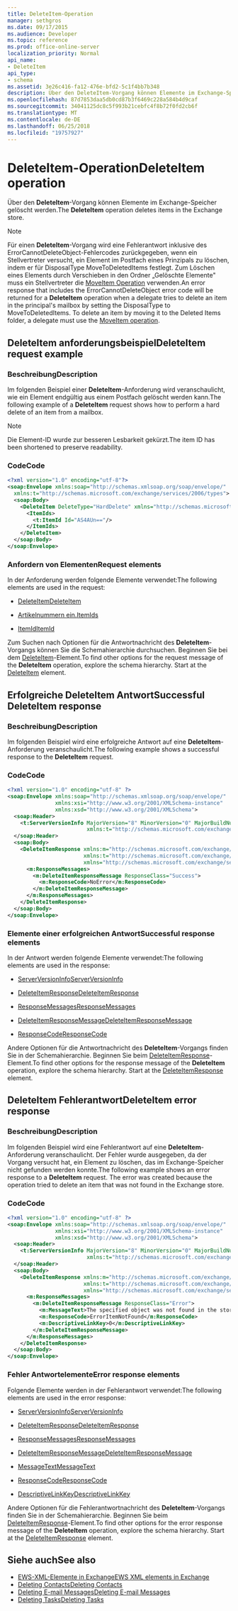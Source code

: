 ```yaml
---
title: DeleteItem-Operation
manager: sethgros
ms.date: 09/17/2015
ms.audience: Developer
ms.topic: reference
ms.prod: office-online-server
localization_priority: Normal
api_name:
- DeleteItem
api_type:
- schema
ms.assetid: 3e26c416-fa12-476e-bfd2-5c1f4bb7b348
description: Über den DeleteItem-Vorgang können Elemente im Exchange-Speicher gelöscht werden.
ms.openlocfilehash: 87d7853daa5db0cd87b3f6469c228a584b4d9caf
ms.sourcegitcommit: 34041125dc8c5f993b21cebfc4f8b72f0fd2cb6f
ms.translationtype: MT
ms.contentlocale: de-DE
ms.lasthandoff: 06/25/2018
ms.locfileid: "19757927"
---
```

# <a name="deleteitem-operation"></a><span data-ttu-id="a2663-103">DeleteItem-Operation</span><span class="sxs-lookup"><span data-stu-id="a2663-103">DeleteItem operation</span></span>

<span data-ttu-id="a2663-104">Über den **DeleteItem**-Vorgang können Elemente im Exchange-Speicher gelöscht werden.</span><span class="sxs-lookup"><span data-stu-id="a2663-104">The **DeleteItem** operation deletes items in the Exchange store.</span></span> 
  
> [!NOTE]
> <span data-ttu-id="a2663-p101">Für einen **DeleteItem**-Vorgang wird eine Fehlerantwort inklusive des ErrorCannotDeleteObject-Fehlercodes zurückgegeben, wenn ein Stellvertreter versucht, ein Element im Postfach eines Prinzipals zu löschen, indem er für DisposalType MoveToDeletedItems festlegt. Zum Löschen eines Elements durch Verschieben in den Ordner „Gelöschte Elemente" muss ein Stellvertreter die [MoveItem Operation](moveitem-operation.md) verwenden.</span><span class="sxs-lookup"><span data-stu-id="a2663-p101">An error response that includes the ErrorCannotDeleteObject error code will be returned for a **DeleteItem** operation when a delegate tries to delete an item in the principal's mailbox by setting the DisposalType to MoveToDeletedItems. To delete an item by moving it to the Deleted Items folder, a delegate must use the [MoveItem operation](moveitem-operation.md).</span></span> 
  
## <a name="deleteitem-request-example"></a><span data-ttu-id="a2663-107">DeleteItem anforderungsbeispiel</span><span class="sxs-lookup"><span data-stu-id="a2663-107">DeleteItem request example</span></span>

### <a name="description"></a><span data-ttu-id="a2663-108">Beschreibung</span><span class="sxs-lookup"><span data-stu-id="a2663-108">Description</span></span>

<span data-ttu-id="a2663-109">Im folgenden Beispiel einer **DeleteItem**-Anforderung wird veranschaulicht, wie ein Element endgültig aus einem Postfach gelöscht werden kann.</span><span class="sxs-lookup"><span data-stu-id="a2663-109">The following example of a **DeleteItem** request shows how to perform a hard delete of an item from a mailbox.</span></span> 
  
> [!NOTE]
> <span data-ttu-id="a2663-110">Die Element-ID wurde zur besseren Lesbarkeit gekürzt.</span><span class="sxs-lookup"><span data-stu-id="a2663-110">The item ID has been shortened to preserve readability.</span></span> 
  
### <a name="code"></a><span data-ttu-id="a2663-111">Code</span><span class="sxs-lookup"><span data-stu-id="a2663-111">Code</span></span>

```XML
<?xml version="1.0" encoding="utf-8"?>
<soap:Envelope xmlns:soap="http://schemas.xmlsoap.org/soap/envelope/"
  xmlns:t="http://schemas.microsoft.com/exchange/services/2006/types">
  <soap:Body>
    <DeleteItem DeleteType="HardDelete" xmlns="http://schemas.microsoft.com/exchange/services/2006/messages">
      <ItemIds>
        <t:ItemId Id="AS4AUn=="/>
      </ItemIds>
    </DeleteItem>
  </soap:Body>
</soap:Envelope>
```

### <a name="request-elements"></a><span data-ttu-id="a2663-112">Anfordern von Elementen</span><span class="sxs-lookup"><span data-stu-id="a2663-112">Request elements</span></span>

<span data-ttu-id="a2663-113">In der Anforderung werden folgende Elemente verwendet:</span><span class="sxs-lookup"><span data-stu-id="a2663-113">The following elements are used in the request:</span></span>
  
- [<span data-ttu-id="a2663-114">DeleteItem</span><span class="sxs-lookup"><span data-stu-id="a2663-114">DeleteItem</span></span>](deleteitem.md)
    
- [<span data-ttu-id="a2663-115">Artikelnummern ein.</span><span class="sxs-lookup"><span data-stu-id="a2663-115">ItemIds</span></span>](itemids.md)
    
- [<span data-ttu-id="a2663-116">ItemId</span><span class="sxs-lookup"><span data-stu-id="a2663-116">ItemId</span></span>](itemid.md)
    
<span data-ttu-id="a2663-p102">Zum Suchen nach Optionen für die Antwortnachricht des **DeleteItem**-Vorgangs können Sie die Schemahierarchie durchsuchen. Beginnen Sie bei dem [DeleteItem](deleteitem.md)-Element.</span><span class="sxs-lookup"><span data-stu-id="a2663-p102">To find other options for the request message of the **DeleteItem** operation, explore the schema hierarchy. Start at the [DeleteItem](deleteitem.md) element.</span></span> 
  
## <a name="successful-deleteitem-response"></a><span data-ttu-id="a2663-119">Erfolgreiche DeleteItem Antwort</span><span class="sxs-lookup"><span data-stu-id="a2663-119">Successful DeleteItem response</span></span>

### <a name="description"></a><span data-ttu-id="a2663-120">Beschreibung</span><span class="sxs-lookup"><span data-stu-id="a2663-120">Description</span></span>

<span data-ttu-id="a2663-121">Im folgenden Beispiel wird eine erfolgreiche Antwort auf eine **DeleteItem**-Anforderung veranschaulicht.</span><span class="sxs-lookup"><span data-stu-id="a2663-121">The following example shows a successful response to the **DeleteItem** request.</span></span> 
  
### <a name="code"></a><span data-ttu-id="a2663-122">Code</span><span class="sxs-lookup"><span data-stu-id="a2663-122">Code</span></span>

```XML
<?xml version="1.0" encoding="utf-8" ?>
<soap:Envelope xmlns:soap="http://schemas.xmlsoap.org/soap/envelope/" 
               xmlns:xsi="http://www.w3.org/2001/XMLSchema-instance" 
               xmlns:xsd="http://www.w3.org/2001/XMLSchema">
  <soap:Header>
    <t:ServerVersionInfo MajorVersion="8" MinorVersion="0" MajorBuildNumber="595" MinorBuildNumber="0" 
                         xmlns:t="http://schemas.microsoft.com/exchange/services/2006/types" />
  </soap:Header>
  <soap:Body>
    <DeleteItemResponse xmlns:m="http://schemas.microsoft.com/exchange/services/2006/messages" 
                        xmlns:t="http://schemas.microsoft.com/exchange/services/2006/types" 
                        xmlns="http://schemas.microsoft.com/exchange/services/2006/messages">
      <m:ResponseMessages>
        <m:DeleteItemResponseMessage ResponseClass="Success">
          <m:ResponseCode>NoError</m:ResponseCode>
        </m:DeleteItemResponseMessage>
      </m:ResponseMessages>
    </DeleteItemResponse>
  </soap:Body>
</soap:Envelope>
```

### <a name="successful-response-elements"></a><span data-ttu-id="a2663-123">Elemente einer erfolgreichen Antwort</span><span class="sxs-lookup"><span data-stu-id="a2663-123">Successful response elements</span></span>

<span data-ttu-id="a2663-124">In der Antwort werden folgende Elemente verwendet:</span><span class="sxs-lookup"><span data-stu-id="a2663-124">The following elements are used in the response:</span></span>
  
- [<span data-ttu-id="a2663-125">ServerVersionInfo</span><span class="sxs-lookup"><span data-stu-id="a2663-125">ServerVersionInfo</span></span>](serverversioninfo.md)
    
- [<span data-ttu-id="a2663-126">DeleteItemResponse</span><span class="sxs-lookup"><span data-stu-id="a2663-126">DeleteItemResponse</span></span>](deleteitemresponse.md)
    
- [<span data-ttu-id="a2663-127">ResponseMessages</span><span class="sxs-lookup"><span data-stu-id="a2663-127">ResponseMessages</span></span>](responsemessages.md)
    
- [<span data-ttu-id="a2663-128">DeleteItemResponseMessage</span><span class="sxs-lookup"><span data-stu-id="a2663-128">DeleteItemResponseMessage</span></span>](deleteitemresponsemessage.md)
    
- [<span data-ttu-id="a2663-129">ResponseCode</span><span class="sxs-lookup"><span data-stu-id="a2663-129">ResponseCode</span></span>](responsecode.md)
    
<span data-ttu-id="a2663-p103">Andere Optionen für die Antwortnachricht des **DeleteItem**-Vorgangs finden Sie in der Schemahierarchie. Beginnen Sie beim [DeleteItemResponse](deleteitemresponse.md)-Element.</span><span class="sxs-lookup"><span data-stu-id="a2663-p103">To find other options for the response message of the **DeleteItem** operation, explore the schema hierarchy. Start at the [DeleteItemResponse](deleteitemresponse.md) element.</span></span> 
  
## <a name="deleteitem-error-response"></a><span data-ttu-id="a2663-132">DeleteItem Fehlerantwort</span><span class="sxs-lookup"><span data-stu-id="a2663-132">DeleteItem error response</span></span>

### <a name="description"></a><span data-ttu-id="a2663-133">Beschreibung</span><span class="sxs-lookup"><span data-stu-id="a2663-133">Description</span></span>

<span data-ttu-id="a2663-p104">Im folgenden Beispiel wird eine Fehlerantwort auf eine **DeleteItem**-Anforderung veranschaulicht. Der Fehler wurde ausgegeben, da der Vorgang versucht hat, ein Element zu löschen, das im Exchange-Speicher nicht gefunden werden konnte.</span><span class="sxs-lookup"><span data-stu-id="a2663-p104">The following example shows an error response to a **DeleteItem** request. The error was created because the operation tried to delete an item that was not found in the Exchange store.</span></span> 
  
### <a name="code"></a><span data-ttu-id="a2663-136">Code</span><span class="sxs-lookup"><span data-stu-id="a2663-136">Code</span></span>

```XML
<?xml version="1.0" encoding="utf-8" ?>
<soap:Envelope xmlns:soap="http://schemas.xmlsoap.org/soap/envelope/" 
               xmlns:xsi="http://www.w3.org/2001/XMLSchema-instance" 
               xmlns:xsd="http://www.w3.org/2001/XMLSchema">
  <soap:Header>
    <t:ServerVersionInfo MajorVersion="8" MinorVersion="0" MajorBuildNumber="595" MinorBuildNumber="0" 
                         xmlns:t="http://schemas.microsoft.com/exchange/services/2006/types" />
  </soap:Header>
  <soap:Body>
    <DeleteItemResponse xmlns:m="http://schemas.microsoft.com/exchange/services/2006/messages" 
                        xmlns:t="http://schemas.microsoft.com/exchange/services/2006/types" 
                        xmlns="http://schemas.microsoft.com/exchange/services/2006/messages">
      <m:ResponseMessages>
        <m:DeleteItemResponseMessage ResponseClass="Error">
          <m:MessageText>The specified object was not found in the store.</m:MessageText>
          <m:ResponseCode>ErrorItemNotFound</m:ResponseCode>
          <m:DescriptiveLinkKey>0</m:DescriptiveLinkKey>
        </m:DeleteItemResponseMessage>
      </m:ResponseMessages>
    </DeleteItemResponse>
  </soap:Body>
</soap:Envelope>
```

### <a name="error-response-elements"></a><span data-ttu-id="a2663-137">Fehler Antwortelemente</span><span class="sxs-lookup"><span data-stu-id="a2663-137">Error response elements</span></span>

<span data-ttu-id="a2663-138">Folgende Elemente werden in der Fehlerantwort verwendet:</span><span class="sxs-lookup"><span data-stu-id="a2663-138">The following elements are used in the error response:</span></span>
  
- [<span data-ttu-id="a2663-139">ServerVersionInfo</span><span class="sxs-lookup"><span data-stu-id="a2663-139">ServerVersionInfo</span></span>](serverversioninfo.md)
    
- [<span data-ttu-id="a2663-140">DeleteItemResponse</span><span class="sxs-lookup"><span data-stu-id="a2663-140">DeleteItemResponse</span></span>](deleteitemresponse.md)
    
- [<span data-ttu-id="a2663-141">ResponseMessages</span><span class="sxs-lookup"><span data-stu-id="a2663-141">ResponseMessages</span></span>](responsemessages.md)
    
- [<span data-ttu-id="a2663-142">DeleteItemResponseMessage</span><span class="sxs-lookup"><span data-stu-id="a2663-142">DeleteItemResponseMessage</span></span>](deleteitemresponsemessage.md)
    
- [<span data-ttu-id="a2663-143">MessageText</span><span class="sxs-lookup"><span data-stu-id="a2663-143">MessageText</span></span>](messagetext.md)
    
- [<span data-ttu-id="a2663-144">ResponseCode</span><span class="sxs-lookup"><span data-stu-id="a2663-144">ResponseCode</span></span>](responsecode.md)
    
- [<span data-ttu-id="a2663-145">DescriptiveLinkKey</span><span class="sxs-lookup"><span data-stu-id="a2663-145">DescriptiveLinkKey</span></span>](descriptivelinkkey.md)
    
<span data-ttu-id="a2663-p105">Andere Optionen für die Fehlerantwortnachricht des **DeleteItem**-Vorgangs finden Sie in der Schemahierarchie. Beginnen Sie beim [DeleteItemResponse](deleteitemresponse.md)-Element.</span><span class="sxs-lookup"><span data-stu-id="a2663-p105">To find other options for the error response message of the **DeleteItem** operation, explore the schema hierarchy. Start at the [DeleteItemResponse](deleteitemresponse.md) element.</span></span> 
  
## <a name="see-also"></a><span data-ttu-id="a2663-148">Siehe auch</span><span class="sxs-lookup"><span data-stu-id="a2663-148">See also</span></span>

- [<span data-ttu-id="a2663-149">EWS-XML-Elemente in Exchange</span><span class="sxs-lookup"><span data-stu-id="a2663-149">EWS XML elements in Exchange</span></span>](ews-xml-elements-in-exchange.md)
- [<span data-ttu-id="a2663-150">Deleting Contacts</span><span class="sxs-lookup"><span data-stu-id="a2663-150">Deleting Contacts</span></span>](http://msdn.microsoft.com/library/fcc3dc84-cd3e-455e-a1a7-ae6921c9b588%28Office.15%29.aspx)  
- [<span data-ttu-id="a2663-151">Deleting E-mail Messages</span><span class="sxs-lookup"><span data-stu-id="a2663-151">Deleting E-mail Messages</span></span>](http://msdn.microsoft.com/library/c40f2f0b-dae0-412f-b716-727e8c0949b4%28Office.15%29.aspx) 
- [<span data-ttu-id="a2663-152">Deleting Tasks</span><span class="sxs-lookup"><span data-stu-id="a2663-152">Deleting Tasks</span></span>](http://msdn.microsoft.com/library/a3d7e25f-8a35-4901-b1d9-d31f418ab340%28Office.15%29.aspx)

